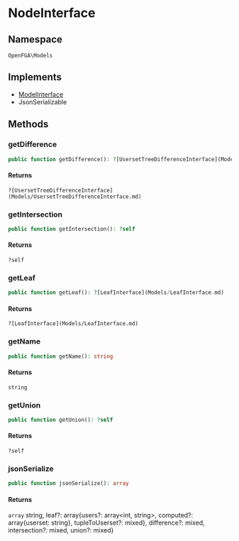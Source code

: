 # NodeInterface


## Namespace
`OpenFGA\Models`

## Implements
* [ModelInterface](Models/ModelInterface.md)
* JsonSerializable

## Methods
### getDifference


```php
public function getDifference(): ?[UsersetTreeDifferenceInterface](Models/UsersetTreeDifferenceInterface.md)
```



#### Returns
`?[UsersetTreeDifferenceInterface](Models/UsersetTreeDifferenceInterface.md)` 

### getIntersection


```php
public function getIntersection(): ?self
```



#### Returns
`?self` 

### getLeaf


```php
public function getLeaf(): ?[LeafInterface](Models/LeafInterface.md)
```



#### Returns
`?[LeafInterface](Models/LeafInterface.md)` 

### getName


```php
public function getName(): string
```



#### Returns
`string` 

### getUnion


```php
public function getUnion(): ?self
```



#### Returns
`?self` 

### jsonSerialize


```php
public function jsonSerialize(): array
```



#### Returns
`array` string, leaf?: array{users?: array&lt;int, string&gt;, computed?: array{userset: string}, tupleToUserset?: mixed}, difference?: mixed, intersection?: mixed, union?: mixed}

